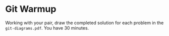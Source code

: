 Git Warmup
==========

Working with your pair, draw the completed solution for each problem in the `git-diagrams.pdf`. You have 30 minutes.
